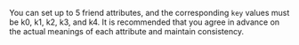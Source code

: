 <div class="mk-hint">

You can set up to 5 friend attributes, and the corresponding `key` values must be k0, k1, k2, k3, and k4. It is recommended that you agree in advance on the actual meanings of each attribute and maintain consistency.
</div>








